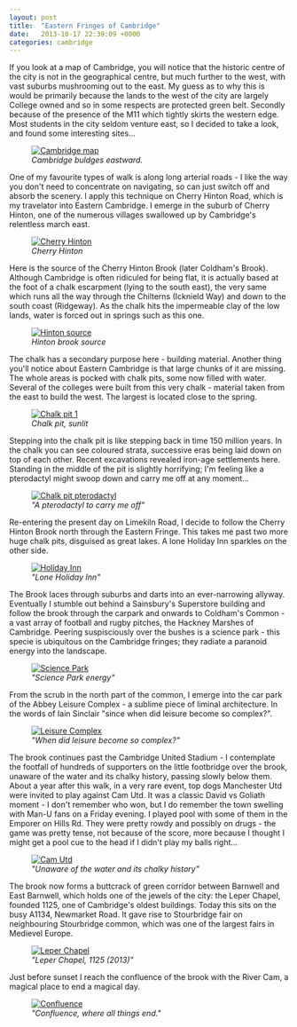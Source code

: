```yaml
---
layout: post
title:  "Eastern Fringes of Cambridge"
date:   2013-10-17 22:39:09 +0000
categories: cambridge
---
```


If you look at a map of Cambridge, you will notice that the historic 
centre of the city is not in the geographical centre, but much further 
to the west, with vast suburbs mushrooming out to the east. My guess as 
to why this is would be primarily because the lands to the west of the 
city are largely College owned and so in some respects are protected green 
belt. Secondly because of the presence of the M11 which tightly skirts the 
western edge. Most students in the city seldom venture east, so I decided 
to take a look, and found some interesting sites...

<figure>
    <a href="https://imgur.com/ZIIke5G">
        <img src="https://i.imgur.com/ZIIke5Gl.jpg" alt="Cambridge map" />
    </a>
   <figcaption><i>Cambridge buldges eastward.</i></figcaption>
</figure>

One of my favourite types of walk is along long arterial roads - I like 
the way you don't need to concentrate on navigating, so can just switch 
off and absorb the scenery. I apply this technique on Cherry Hinton Road, 
which is my travelator into Eastern Cambridge. I emerge in the suburb of 
Cherry Hinton, one of the numerous villages swallowed up by Cambridge's 
relentless march east.

<figure>
    <a href="https://imgur.com/1ApEkNul">
        <img src="https://i.imgur.com/1ApEkNul.jpg" alt="Cherry Hinton" />
    </a>
   <figcaption><i>Cherry Hinton</i></figcaption>
</figure>

Here is the source of the Cherry Hinton Brook (later Coldham's Brook). 
Although Cambridge is often ridiculed for being flat, it is actually based
 at the foot of a chalk escarpment (lying to the south east), the very same
 which runs all the way through the Chilterns (Icknield Way) and down to the
 south coast (Ridgeway). As the chalk hits the impermeable clay of the low 
 lands, water is forced out in springs such as this one.

<figure>
    <a href="https://imgur.com/ow9V0P2">
        <img src="https://i.imgur.com/ow9V0P2l.jpg" alt="Hinton source" />
    </a>
   <figcaption><i>Hinton brook source</i></figcaption>
</figure>

The chalk has a secondary purpose here - building material. Another thing 
you'll notice about Eastern Cambridge is that large chunks of it are 
missing. The whole areas is pocked with chalk pits, some now filled with 
water. Several of the colleges were built from this very chalk - material 
taken from the east to build the west. The largest is located close to the 
spring.

<figure>
    <a href="https://imgur.com/dr61mCl">
        <img src="https://i.imgur.com/dr61mCll.jpg" alt="Chalk pit 1" />
    </a>
   <figcaption><i>Chalk pit, sunlit</i></figcaption>
</figure>

Stepping into the chalk pit is like stepping back in time 150 million 
years. In the chalk you can see coloured strata, successive eras being 
laid down on top of each other. Recent excavations revealed iron-age 
settlements here. Standing in the middle of the pit is slightly horrifying; 
I'm feeling like a pterodactyl might swoop down and carry me off at any 
moment...

<figure>
    <a href="https://imgur.com/se338BQ">
        <img src="https://i.imgur.com/se338BQl.jpg" alt="Chalk pit pterodactyl" />
    </a>
   <figcaption><i>"A pterodactyl to carry me off"</i></figcaption>
</figure>

Re-entering the present day on Limekiln Road, I decide to follow the Cherry 
Hinton Brook north through the Eastern Fringe. This takes me past two more 
huge chalk pits, disguised as great lakes. A lone Holiday Inn sparkles on 
the other side.

<figure>
    <a href="https://imgur.com/Tisod8z">
        <img src="https://i.imgur.com/Tisod8zl.jpg" alt="Holiday Inn" />
    </a>
   <figcaption><i>"Lone Holiday Inn"</i></figcaption>
</figure>

The Brook laces through suburbs and darts into an ever-narrowing allyway. 
Eventually I stumble out behind a Sainsbury's Superstore building and 
follow the brook through the carpark and onwards to Coldham's Common - a 
vast array of football and rugby pitches, the Hackney Marshes of Cambridge. 
Peering suspisciously over the bushes is a science park - this specie is 
ubiquitous on the Cambridge fringes; they radiate a paranoid energy into 
the landscape.

<figure>
    <a href="https://imgur.com/sOaLUAL">
        <img src="https://i.imgur.com/sOaLUALl.jpg" alt="Science Park" />
    </a>
   <figcaption><i>"Science Park energy"</i></figcaption>
</figure> 

From the scrub in the north part of the common, I emerge into the car park 
of the Abbey Leisure Complex - a sublime piece of liminal architecture. In 
the words of Iain Sinclair "since when did leisure become so complex?".

<figure>
    <a href="https://imgur.com/YXr6xdy">
        <img src="https://i.imgur.com/YXr6xdyl.jpg" alt="Leisure Complex" />
    </a>
   <figcaption><i>"When did leisure become so complex?"</i></figcaption>
</figure>

The brook continues past the Cambridge United Stadium - I contemplate the 
footfall of hundreds of supporters on the little footbridge over the brook, 
unaware of the water and its chalky history, passing slowly below them. 
About a year after this walk, in a very rare event, top dogs Manchester 
Utd were invited to play against Cam Utd. It was a classic David vs Goliath 
moment - I don't remember who won, but I do remember the town swelling 
with Man-U fans on a Friday evening. I played pool with some of them in the 
Emporer on Hills Rd. They were pretty rowdy and possibly on drugs - the 
game was pretty tense, not because of the score, more because I thought I 
might get a pool cue to the head if I didn't play my balls right...

<figure>
    <a href="https://imgur.com/C4EkZ4y">
        <img src="https://i.imgur.com/C4EkZ4yl.jpg" alt="Cam Utd" />
    </a>
   <figcaption><i>"Unaware of the water and its chalky history"</i></figcaption>
</figure>

The brook now forms a buttcrack of green corridor between Barnwell and East 
Barnwell, which holds one of the jewels of the city: the Leper Chapel, 
founded 1125, one of Cambridge's oldest buildings. Today this sits on the 
busy A1134, Newmarket Road. It gave rise to Stourbridge fair on neighbouring 
Stourbridge common, which was one of the largest fairs in Medievel Europe.

<figure>
    <a href="https://imgur.com/Q2bGpmf">
        <img src="https://i.imgur.com/Q2bGpmfl.jpg" alt="Leper Chapel" />
    </a>
   <figcaption><i>"Leper Chapel, 1125 (2013)"</i></figcaption>
</figure>

Just before sunset I reach the confluence of the brook with the River Cam, 
a magical place to end a magical day.

<figure>
    <a href="https://imgur.com/F0fIZBD">
        <img src="https://i.imgur.com/F0fIZBDl.jpg" alt="Confluence" />
    </a>
   <figcaption><i>"Confluence, where all things end."</i></figcaption>
</figure>
